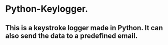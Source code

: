 # Python-Keylogger.

## This is a keystroke logger made in Python. It can also send the data to a predefined email.